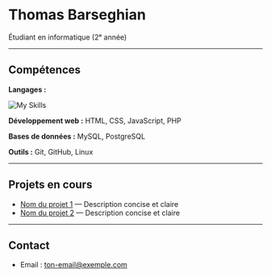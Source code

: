 # Thomas Barseghian

Étudiant en informatique (2ᵉ année)  

---

## Compétences

**Langages :** 

![My Skills](https://go-skill-icons.vercel.app/api/icons?i=java,c,cs,python,assembly,php&perline=10)

**Développement web :** 
HTML, CSS, JavaScript, PHP

**Bases de données :**
MySQL, PostgreSQL  

**Outils :**
Git, GitHub, Linux  

---

## Projets en cours

- [Nom du projet 1](lien_vers_projet) — Description concise et claire  
- [Nom du projet 2](lien_vers_projet) — Description concise et claire  

---

## Contact

- Email : ton-email@exemple.com  

